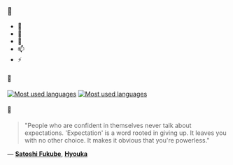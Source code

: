 ### 👋

- 🔭
- 🌱
- 💬
- 📫
- ⚡

#### 🧏

[![Most used languages](https://github-readme-stats-aynah.vercel.app/api/top-langs/?username=aynh&theme=solarized-dark&langs_count=6&layout=compact&hide_title=true)](https://github.com/anuraghazra/github-readme-stats#gh-dark-mode-only)
[![Most used languages](https://github-readme-stats-aynah.vercel.app/api/top-langs/?username=aynh&theme=solarized-light&langs_count=6&layout=compact&hide_title=true)](https://github.com/anuraghazra/github-readme-stats#gh-light-mode-only)

#### 💬

> "People who are confident in themselves never talk about expectations. 'Expectation' is a word rooted in giving up. It leaves you with no other choice. It makes it obvious that you're powerless."

&mdash; [**Satoshi Fukube**](https://myanimelist.net/character.php?q=Satoshi%20Fukube&cat=character), [**Hyouka**](https://myanimelist.net/search/all?q=Hyouka&cat=all)
